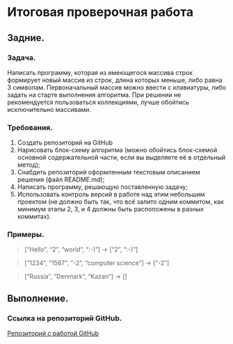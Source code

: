 # Итоговая проверочная работа #

## Задние. ##
### Зaдача. ###
Написать программу, которая из имеющегося массива строк формирует новый массив из строк, длина которых меньше, либо равна 3 символам. Первоначальный массив можно ввести с клавиатуры, либо задать на старте выполнения алгоритма. При решении не рекомендуется пользоваться коллекциями, лучше обойтись исключительно массивами.
### Требования. ###
1. Создать репозиторий на GitHub
2. Нарисовать блок-схему алгоритма (можно обойтись блок-схемой основной содержательной части, если вы выделяете её в отдельный метод);
3. Снабдить репозиторий оформленным текстовым описанием решения (файл README.md);
4. Написать программу, решающую поставленную задачу;
5. Использовать контроль версий в работе над этим небольшим проектом (не должно быть так, что всё залито одним коммитом, как минимум этапы 2, 3, и 4 должны быть расположены в разных коммитах).
### Примеры. ###
>[“Hello”, “2”, “world”, “:-)”] → [“2”, “:-)”]

>[“1234”, “1567”, “-2”, “computer science”] → [“-2”]

>[“Russia”, “Denmark”, “Kazan”] → []

## Выполнение. ##
### Ссылка на репозиторий GitHub. ###
[Репозиторий с работой GitHub](https://github.com/IgorDedul/Final-work.git)  